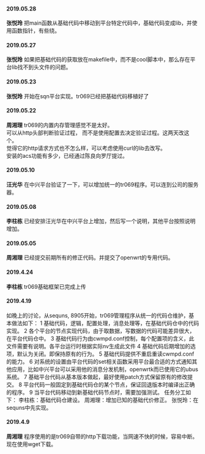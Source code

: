 
#### 2019.05.28
**张悦玲** 把main函数从基础代码中移动到平台特定代码中，基础代码变成lib，并使用函数指针，有些绕。
#### 2019.05.27
**张悦玲** 如果把基础代码的获取放在makefile中，而不是cool脚本中，那么存在平台lib找不到头文件的问题。
#### 2019.05.23
**张悦玲** 开始在sqn平台实现。tr069已经把基础代码移植好了
#### 2019.05.22
**周湘理** tr069的内置内存管理感觉不是太好。<br>可以从http头部判断验证过程， 而不是使用配置去决定验证过程。这两天改这个。<br>觉得它的http请求方式也不怎么样，可以考虑使用curl的lib去改写。<br>安装的acs功能有多少，已经通过陈良向罗厅提过。
#### 2019.05.10
**汪光华** 在中兴平台验证了一下，可以增加统一的tr069程序。可以连到公司的服务器。
#### 2019.05.08
**李柱栋**  已经安排汪光华在中兴平台上增加，然后写一个说明，其他平台按照说明增加。
#### 2019.05.05
**周湘理** 已经提交前期所有的修正代码。并提交了openwrt的专用代码。
#### 2019.4.24
**李柱栋** tr069基础框架已完成上传
#### 2019.4.19
如晚上的讨论，从sequns, 8905开始，tr069管理程序从统一的代码仓维护，基本做法如下：
    1 基础代码，逻辑，配置处理，消息处理等，在基础代码仓中的代码实现。
    2 各个平台的节点实现代码，由于取数据，写数据的代码可能差异很大，在平台代码仓中。
    3 基础代码行为由cwmpd.conf控制，每个配置项的含义，此文件需要有说明。各平台运行时根据实际nv生成此文件
    4 基础代码后期增加的选项，默认为关闭。即保持原有的行为。
    5 基础代码提供不重启重读cwmpd.conf的能力。
    6 对系统的设置由平台代码的set相关函数采用平台最合适的方式通知其他应用，比如中兴平台可以采用他的消息分发机制，openwrtk而已使用它的ubus系统。
    7 基础平台代码从基本版本做起，最好使用patch方式保留原有的修改提交。
    8 平台代码一般固定到基础代码仓的某个节点，保证回退版本时编译出正确的程序。
    9 当平台代码移动到新基础代码节点时，需要加强测试。
任务分工如下：
    李柱栋：基础代码仓建设。
    周湘理：增加已知的基础代价修正。
    张悦玲：在sequns中先实现。
#### 2019.4.9
**周湘理** 程序使用的是tr069自带的http下载功能，当网速不快的时候，容易中断。现在使用wget下载。
